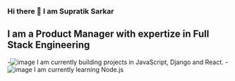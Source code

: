 ### Hi there 👋 I am Supratik Sarkar

## I am a Product Manager with expertize in Full Stack Engineering
-![image](https://user-images.githubusercontent.com/87625070/189136980-2751ed9f-5dd5-43ec-a685-bc3138609ddb.png)
I am currently building projects in JavaScript, Django and React.
-![image](https://user-images.githubusercontent.com/87625070/189137144-e6908892-1ca9-4b87-bc49-572b4fc94ad9.png)
I am currently learning Node.js
